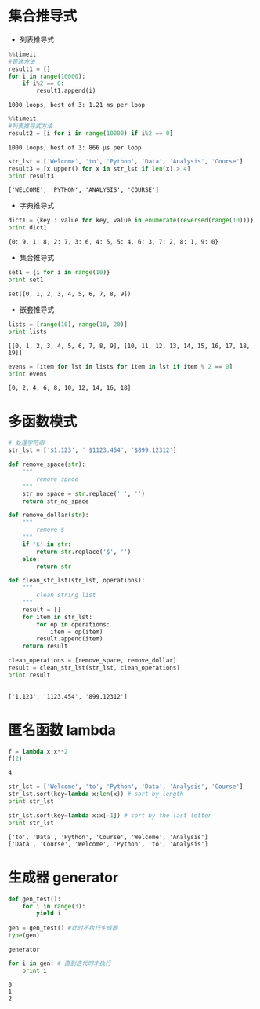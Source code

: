 
# 集合推导式

* 列表推导式


```python
%%timeit
#普通方法
result1 = []
for i in range(10000):
    if i%2 == 0:
        result1.append(i)
```

    1000 loops, best of 3: 1.21 ms per loop
    


```python
%%timeit
#列表推导式方法
result2 = [i for i in range(10000) if i%2 == 0]
```

    1000 loops, best of 3: 866 µs per loop
    


```python
str_lst = ['Welcome', 'to', 'Python', 'Data', 'Analysis', 'Course']
result3 = [x.upper() for x in str_lst if len(x) > 4]
print result3
```

    ['WELCOME', 'PYTHON', 'ANALYSIS', 'COURSE']
    

* 字典推导式


```python
dict1 = {key : value for key, value in enumerate(reversed(range(10)))}
print dict1
```

    {0: 9, 1: 8, 2: 7, 3: 6, 4: 5, 5: 4, 6: 3, 7: 2, 8: 1, 9: 0}
    

* 集合推导式


```python
set1 = {i for i in range(10)}
print set1
```

    set([0, 1, 2, 3, 4, 5, 6, 7, 8, 9])
    

* 嵌套推导式


```python
lists = [range(10), range(10, 20)]
print lists
```

    [[0, 1, 2, 3, 4, 5, 6, 7, 8, 9], [10, 11, 12, 13, 14, 15, 16, 17, 18, 19]]
    


```python
evens = [item for lst in lists for item in lst if item % 2 == 0]
print evens
```

    [0, 2, 4, 6, 8, 10, 12, 14, 16, 18]
    

# 多函数模式


```python
# 处理字符串
str_lst = ['$1.123', ' $1123.454', '$899.12312']

def remove_space(str):
    """
        remove space
    """
    str_no_space = str.replace(' ', '')
    return str_no_space

def remove_dollar(str):
    """
        remove $
    """
    if '$' in str:
        return str.replace('$', '')
    else:
        return str

def clean_str_lst(str_lst, operations):
    """
        clean string list
    """
    result = []
    for item in str_lst:
        for op in operations:
            item = op(item)
        result.append(item)
    return result

clean_operations = [remove_space, remove_dollar]
result = clean_str_lst(str_lst, clean_operations)
print result
    
```

    ['1.123', '1123.454', '899.12312']
    

# 匿名函数 lambda


```python
f = lambda x:x**2
f(2)
```




    4




```python
str_lst = ['Welcome', 'to', 'Python', 'Data', 'Analysis', 'Course']
str_lst.sort(key=lambda x:len(x)) # sort by length
print str_lst

str_lst.sort(key=lambda x:x[-1]) # sort by the last letter
print str_lst
```

    ['to', 'Data', 'Python', 'Course', 'Welcome', 'Analysis']
    ['Data', 'Course', 'Welcome', 'Python', 'to', 'Analysis']
    

# 生成器 generator


```python
def gen_test():
    for i in range(3):
        yield i
        
gen = gen_test() #此时不执行生成器
type(gen)
```




    generator




```python
for i in gen: # 直到迭代时才执行
    print i
```

    0
    1
    2
    


```python

```
